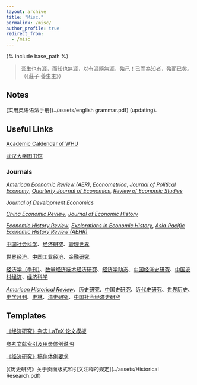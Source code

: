 ```yaml
---
layout: archive
title: "Misc."
permalink: /misc/
author_profile: true
redirect_from:
  - /misc
---
```


{% include base_path %}

> 吾生也有涯，而知也無涯，以有涯隨無涯，殆己！已而為知者，殆而已矣。​（《莊子·養生主》）



## Notes

[实用英语语法手册](../assets/english grammar.pdf) (updating).

## Useful Links

[Academic Caldendar of WHU](https://uc.whu.edu.cn/xl.htm)

[武汉大学图书馆](https://www.lib.whu.edu.cn/)

### Journals

[*American Economic Review (AER)*](https://www.aeaweb.org/journals/aer), [*Econometrica*](https://onlinelibrary.wiley.com/journal/14680262), [*Journal of Political Economy*](https://www.journals.uchicago.edu/toc/jpe/current), [*Quarterly Journal of Economics*](https://academic.oup.com/qje), [*Review of Economic Studies*](https://academic.oup.com/restud?login=true)

[*Journal of Development Economics*](https://www.sciencedirect.com/journal/journal-of-development-economics)

  
[*China Economic Review*](https://www.sciencedirect.com/journal/china-economic-review/special-issues), [*Journal of Economic History*](https://www.cambridge.org/core/journals/journal-of-economic-history)

[*Economic History Review*](https://onlinelibrary.wiley.com/journal/14680289), [*Explorations in Economic History*](https://www.sciencedirect.com/journal/explorations-in-economic-history), [*Asia‐Pacific Economic History Review (AEHR)*](https://onlinelibrary.wiley.com/journal/2832157x)

[中国社会科学](https://ncpssd.org/journal/details?gch=81908X&nav=1&langType=1)、[经济研究](https://erj.ajcass.com/#/index?title=%E6%9C%AC%E7%AB%99%E9%A6%96%E9%A1%B5)、[管理世界]()

[世界经济](https://ncpssd.org/journal/details?gch=92713X&nav=1&langType=1)、[中国工业经济](https://ciejournal.ajcass.com/)、[金融研究](http://www.jryj.org.cn/CN/1002-7246/home.shtml)

[经济学（季刊）](https://ccj.pku.edu.cn/journal/info?jid=96822&clickTab=true)、[数量经济技术经济研究](https://www.jqte.net/sljjjsjjyj/ch/index.aspx)、[经济学动态](https://jjxdt.ajcass.com/?jumpnotice=201903080001#/)、[中国经济史研究](https://zgjjsyj.ajcass.com/Journal/769)、[中国农村经济](https://zgncjj.ajcass.com/?jumpnotice=201606270007)、[经济科学](https://ccj.pku.edu.cn/journal/info?jid=96796)

[*American Historical Review*](https://academic.oup.com/ahr)、[历史研究](https://ncpssd.org/journal/details.aspx?gch=81900X&langType=1)、[中国史研究](https://ncpssd.org/journal/details?gch=82047X&nav=1&langType=1)、[近代史研究](https://ncpssd.org/journal/details?gch=81391X&nav=1&langType=1)、[世界历史](https://ncpssd.org/journal/details?gch=81120X&nav=1&langType=1)、[史学月刊](https://ncpssd.org/journal/details?gch=83014X&nav=1&langType=1)、[史林](https://ncpssd.org/journal/details?gch=81825X&nav=1&langType=1)、[清史研究](http://qsyj.ruc.edu.cn/CN/1002-8587/home.shtml)、[中国社会经济史研究](https://zsjy.cbpt.cnki.net/wki/WebPublication/index.aspx?mid=zsjy)

## Templates

[《经济研究》杂志 LaTeX 论文模板](https://github.com/EthanDeng/Chinese-ERJ)

[参考文献索引及用录体例说明](https://erj.ajcass.com/#/detail?id=&channelId=12816&title=%E5%8F%82%E8%80%83%E6%96%87%E7%8C%AE%E7%B4%A2%E5%BC%95%E5%8F%8A%E7%94%A8%E5%BD%95%E4%BD%93%E4%BE%8B%E8%AF%B4%E6%98%8E&title1=%E6%8A%95%E7%A8%BF%E9%A1%BB%E7%9F%A5)

[《经济研究》稿件体例要求](https://erj.ajcass.com/#/detail?id=&channelId=12815&title=%E3%80%8A%E7%BB%8F%E6%B5%8E%E7%A0%94%E7%A9%B6%E3%80%8B%E7%A8%BF%E4%BB%B6%E4%BD%93%E4%BE%8B%E8%A6%81%E6%B1%82&title1=%E6%8A%95%E7%A8%BF%E9%A1%BB%E7%9F%A5)

[《历史研究》关于页面版式和引文注释的规定](../assets/Historical Research.pdf)

